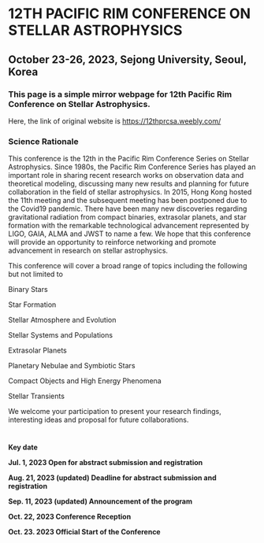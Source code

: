 # 12TH PACIFIC RIM CONFERENCE ON STELLAR ASTROPHYSICS
## October 23-26, 2023, Sejong University, Seoul, Korea

### This page is a simple mirror webpage for 12th Pacific Rim Conference on Stellar Astrophysics.
Here, the link of original website is 
https://12thprcsa.weebly.com/

### Science Rationale

This conference is the 12th in the Pacific Rim Conference Series on Stellar Astrophysics. Since 1980s, the Pacific Rim Conference Series has played an important role in sharing recent research works on observation data and theoretical modeling, discussing many new results and planning for future collaboration in the field of stellar astrophysics. In 2015, Hong Kong hosted the 11th meeting and the subsequent meeting has been postponed due to the Covid19 pandemic. There have been many new discoveries regarding gravitational radiation from compact binaries, extrasolar planets, and star formation with the remarkable technological advancement represented by LIGO, GAIA, ALMA and JWST to name a few. We hope that this conference will provide an opportunity to reinforce networking and promote advancement in research on stellar astrophysics.

This conference will cover a broad range of topics including the following but not limited to

Binary Stars

Star Formation

Stellar Atmosphere and Evolution

Stellar Systems and Populations

Extrasolar Planets

Planetary Nebulae and Symbiotic Stars

Compact Objects and High Energy Phenomena

Stellar Transients​

We welcome your participation to present your research findings, interesting ideas and proposal for future collaborations.

#
**Key date**

**Jul. 1, 2023         Open for abstract submission and registration**

**Aug. 21, 2023 (updated)       Deadline for abstract submission and registration**

**Sep. 11, 2023 (updated)        Announcement of the program**

**Oct. 22, 2023        Conference Reception**

**Oct. 23. 2023        Official Start of the Conference**
